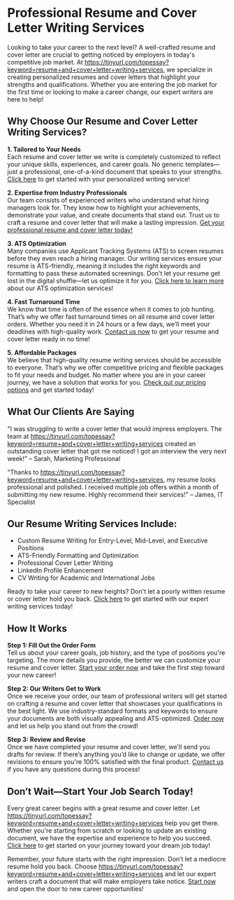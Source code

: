 # Professional Resume and Cover Letter Writing Services

Looking to take your career to the next level? A well-crafted resume and cover letter are crucial to getting noticed by employers in today's competitive job market. At https://tinyurl.com/topessay?keyword=resume+and+cover+letter+writing+services, we specialize in creating personalized resumes and cover letters that highlight your strengths and qualifications. Whether you are entering the job market for the first time or looking to make a career change, our expert writers are here to help!

## Why Choose Our Resume and Cover Letter Writing Services?

**1. Tailored to Your Needs**  
Each resume and cover letter we write is completely customized to reflect your unique skills, experiences, and career goals. No generic templates—just a professional, one-of-a-kind document that speaks to your strengths. [Click here](https://tinyurl.com/topessay?keyword=resume+and+cover+letter+writing+services) to get started with your personalized writing service!

**2. Expertise from Industry Professionals**  
Our team consists of experienced writers who understand what hiring managers look for. They know how to highlight your achievements, demonstrate your value, and create documents that stand out. Trust us to craft a resume and cover letter that will make a lasting impression. [Get your professional resume and cover letter today!](https://tinyurl.com/topessay?keyword=resume+and+cover+letter+writing+services)

**3. ATS Optimization**  
Many companies use Applicant Tracking Systems (ATS) to screen resumes before they even reach a hiring manager. Our writing services ensure your resume is ATS-friendly, meaning it includes the right keywords and formatting to pass these automated screenings. Don't let your resume get lost in the digital shuffle—let us optimize it for you. [Click here to learn more](https://tinyurl.com/topessay?keyword=resume+and+cover+letter+writing+services) about our ATS optimization services!

**4. Fast Turnaround Time**  
We know that time is often of the essence when it comes to job hunting. That’s why we offer fast turnaround times on all resume and cover letter orders. Whether you need it in 24 hours or a few days, we’ll meet your deadlines with high-quality work. [Contact us now](https://tinyurl.com/topessay?keyword=resume+and+cover+letter+writing+services) to get your resume and cover letter ready in no time!

**5. Affordable Packages**  
We believe that high-quality resume writing services should be accessible to everyone. That’s why we offer competitive pricing and flexible packages to fit your needs and budget. No matter where you are in your career journey, we have a solution that works for you. [Check out our pricing options](https://tinyurl.com/topessay?keyword=resume+and+cover+letter+writing+services) and get started today!

## What Our Clients Are Saying

"I was struggling to write a cover letter that would impress employers. The team at https://tinyurl.com/topessay?keyword=resume+and+cover+letter+writing+services created an outstanding cover letter that got me noticed! I got an interview the very next week!" – Sarah, Marketing Professional

"Thanks to https://tinyurl.com/topessay?keyword=resume+and+cover+letter+writing+services, my resume looks professional and polished. I received multiple job offers within a month of submitting my new resume. Highly recommend their services!" – James, IT Specialist

## Our Resume Writing Services Include:

- Custom Resume Writing for Entry-Level, Mid-Level, and Executive Positions
- ATS-Friendly Formatting and Optimization
- Professional Cover Letter Writing
- LinkedIn Profile Enhancement
- CV Writing for Academic and International Jobs

Ready to take your career to new heights? Don't let a poorly written resume or cover letter hold you back. [Click here](https://tinyurl.com/topessay?keyword=resume+and+cover+letter+writing+services) to get started with our expert writing services today!

## How It Works

**Step 1: Fill Out the Order Form**  
Tell us about your career goals, job history, and the type of positions you're targeting. The more details you provide, the better we can customize your resume and cover letter. [Start your order now](https://tinyurl.com/topessay?keyword=resume+and+cover+letter+writing+services) and take the first step toward your new career!

**Step 2: Our Writers Get to Work**  
Once we receive your order, our team of professional writers will get started on crafting a resume and cover letter that showcases your qualifications in the best light. We use industry-standard formats and keywords to ensure your documents are both visually appealing and ATS-optimized. [Order now](https://tinyurl.com/topessay?keyword=resume+and+cover+letter+writing+services) and let us help you stand out from the crowd!

**Step 3: Review and Revise**  
Once we have completed your resume and cover letter, we'll send you drafts for review. If there’s anything you’d like to change or update, we offer revisions to ensure you're 100% satisfied with the final product. [Contact us](https://tinyurl.com/topessay?keyword=resume+and+cover+letter+writing+services) if you have any questions during this process!

## Don’t Wait—Start Your Job Search Today!

Every great career begins with a great resume and cover letter. Let https://tinyurl.com/topessay?keyword=resume+and+cover+letter+writing+services help you get there. Whether you're starting from scratch or looking to update an existing document, we have the expertise and experience to help you succeed. [Click here](https://tinyurl.com/topessay?keyword=resume+and+cover+letter+writing+services) to get started on your journey toward your dream job today!

Remember, your future starts with the right impression. Don’t let a mediocre resume hold you back. Choose https://tinyurl.com/topessay?keyword=resume+and+cover+letter+writing+services and let our expert writers craft a document that will make employers take notice. [Start now](https://tinyurl.com/topessay?keyword=resume+and+cover+letter+writing+services) and open the door to new career opportunities!
